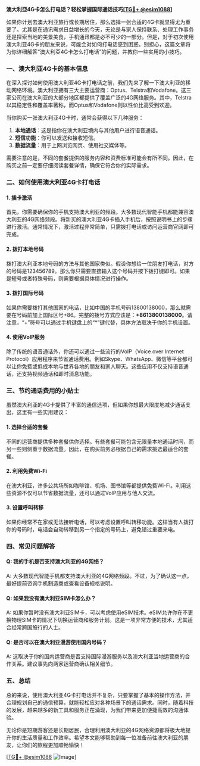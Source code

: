 **澳大利亞4G卡怎么打电话？轻松掌握国际通话技巧[[TG💪+ @esim1088](https://t.me/s/esim1088)]**

如果你计划去澳大利亚旅行或长期居住，那么选择一张合适的4G卡就显得尤为重要了。尤其是在通讯需求日益增长的今天，无论是与家人保持联系、处理工作事务还是探索当地的美景美食，手机通讯都是必不可少的一部分。但是，对于初次使用澳大利亚4G卡的朋友来说，可能会对如何打电话感到困惑。别担心，这篇文章将为你详细解答“澳大利亞4G卡怎么打电话”的问题，并教你一些实用的小技巧。

### **一、澳大利亚4G卡的基本信息**

在深入探讨如何使用澳大利亚4G卡打电话之前，我们先来了解一下澳大利亚的移动网络环境。澳大利亚拥有三大主要运营商：Optus、Telstra和Vodafone。这三家公司在澳大利亚的大部分地区都提供了覆盖广泛的4G网络服务。其中，Telstra以其稳定性和覆盖率著称，而Optus和Vodafone则以性价比高受到欢迎。

当你购买一张澳大利亚4G卡时，通常会获得以下几种服务：
1. **本地通话**：这是指你在澳大利亚境内与其他用户进行语音通话。
2. **短信功能**：你可以发送和接收短信。
3. **数据流量**：用于上网浏览网页、使用社交媒体等。

需要注意的是，不同的套餐提供的服务内容和资费标准可能会有所不同。因此，在购买之前一定要仔细阅读套餐详情，确保它符合你的实际需求。

### **二、如何使用澳大利亚4G卡打电话**

#### **1. 插卡激活**
首先，你需要确保你的手机支持澳大利亚的频段。大多数现代智能手机都能兼容澳大利亚的4G网络频段。将新买的澳大利亚4G卡插入手机后，按照说明书上的步骤进行激活。通常情况下，激活过程非常简单，只需拨打电话或访问运营商官网即可完成。

#### **2. 拨打本地号码**
拨打澳大利亚本地号码的方法与其他国家类似。假设你想给一位朋友打电话，对方的号码是123456789。那么你只需要直接输入这个号码并按下拨打键即可。如果是短号或者特殊号码，则需要根据具体情况进行操作。

#### **3. 拨打国际号码**
如果你需要拨打其他国家的电话，比如中国的手机号码13800138000，那么就需要在号码前加上国际区号+86。完整的拨号方式应该是：**+8613800138000**。请注意，“+”符号可以通过手机键盘上的“*”键代替，具体方法取决于你的手机设置。

#### **4. 使用VoIP服务**
除了传统的语音通话外，你还可以通过一些流行的VoIP（Voice over Internet Protocol）应用程序来节省通话费用。例如Skype、WhatsApp、微信等平台都可以让你免费或低成本地与世界各地的朋友和家人聊天。这些应用不仅支持语音通话，还支持视频通话和即时消息功能。

### **三、节约通话费用的小贴士**

虽然澳大利亚的4G卡提供了丰富的通信选项，但如果你想最大限度地减少通话支出，这里有一些实用建议：

#### **1. 选择合适的套餐**
不同的运营商提供多种套餐供你选择。有些套餐可能包含无限量本地通话时间，而另一些则侧重于数据流量。因此，在购买前务必根据自己的需求挑选最适合的套餐。

#### **2. 利用免费Wi-Fi**
在澳大利亚，许多公共场所如咖啡馆、机场、图书馆等都提供免费Wi-Fi。利用这些资源不仅可以节省数据流量，还可以通过VoIP应用与他人交流。

#### **3. 设置呼叫转移**
如果你经常不在家或无法接听电话，可以考虑设置呼叫转移功能。这样当有人拨打你的号码时，电话会自动转移到另一个指定的号码上，避免错过重要来电。

### **四、常见问题解答**

#### **Q: 我的手机是否支持澳大利亚的4G网络？**
A: 大多数现代智能手机都支持澳大利亚的4G网络频段。不过，为了确认这一点，最好提前咨询手机制造商或查看设备规格说明。

#### **Q: 如果我没有澳大利亚SIM卡怎么办？**
A: 如果你暂时没有澳大利亚SIM卡，可以考虑使用eSIM技术。eSIM允许你在不更换物理SIM卡的情况下切换运营商和服务计划。这是一项非常方便的技术，尤其适合经常跨国旅行的人士。

#### **Q: 是否可以在澳大利亚漫游使用国内号码？**
A: 这取决于你的国内运营商是否支持国际漫游服务以及澳大利亚当地运营商的合作关系。建议事先向两家运营商确认相关细节。

### **五、总结**

总的来说，使用澳大利亚4G卡打电话并不复杂，只要掌握了基本的操作方法，并合理规划自己的通信预算，就能轻松应对各种场景下的通话需求。同时，随着科技的发展，越来越多的新工具和服务正在涌现，为我们带来更加便捷高效的沟通体验。

无论你是短期游客还是长期居民，合理利用澳大利亚的4G网络资源都将极大地提升你的生活质量和工作效率。希望本文能够帮助到每一位准备前往澳大利亚的朋友，让你们的旅程更加顺畅愉快！

[[TG💪+ @esim1088](https://t.me/s/esim1088) ![Image](https://i.postimg.cc/4NQfJmqS/Snipaste-2025-05-13-00-14-12.png)]
